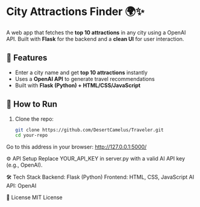 # City Attractions Finder 🌍✨  

A web app that fetches the **top 10 attractions** in any city using a OpenAI API. Built with **Flask** for the backend and a **clean UI** for user interaction.  

## 🚀 Features  
- Enter a city name and get **top 10 attractions** instantly  
- Uses a **OpenAI API** to generate travel recommendations  
- Built with **Flask (Python) + HTML/CSS/JavaScript**  

## 📌 How to Run  
1. Clone the repo:  
   ```bash
   git clone https://github.com/DesertCamelus/Traveler.git
   cd your-repo
   
Go to this address in your browser:
http://127.0.0.1:5000/

⚙️ API Setup
Replace YOUR_API_KEY in server.py with a valid AI API key (e.g., OpenAI).

🛠️ Tech Stack
Backend: Flask (Python)
Frontend: HTML, CSS, JavaScript
AI API: OpenAI

📜 License
MIT License
